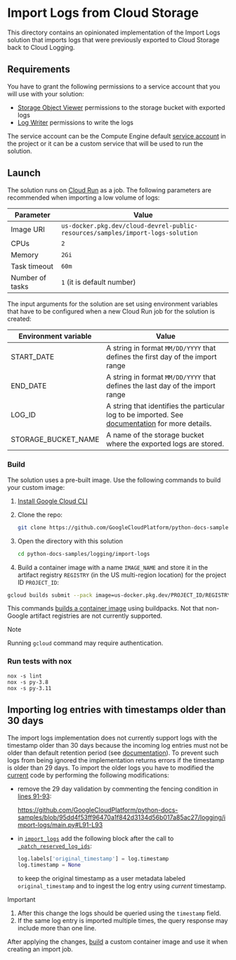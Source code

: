 # Import Logs from Cloud Storage

This directory contains an opinionated implementation of the Import Logs
solution that imports logs that were previously exported to Cloud Storage back
to Cloud Logging.
<!--
You can find more information about the scenario and instructions to run the
solution in [documentation].

[documentation]: (LINK-TO-REFERENCE-ARCHITECTURE-ARTICLE)-->

## Requirements

You have to grant the following permissions to a service account that you will
use with your solution:

* [Storage Object Viewer][r1] permissions to the storage bucket with exported
  logs
* [Log Writer][r2] permissions to write the logs

The service account can be the Compute Engine default [service account][sa] in
the project or it can be a custom service that will be used to run the solution.

[r1]: https://cloud.google.com/iam/docs/understanding-roles#storage.objectViewer
[r2]: https://cloud.google.com/iam/docs/understanding-roles#logging.logWriter
[sa]: https://cloud.google.com/compute/docs/access/service-accounts#default_service_account

## Launch

The solution runs on [Cloud Run][run] as a job. The following parameters are
recommended when importing a low volume of logs:

| Parameter | Value |
|---|---|
| Image URI | `us-docker.pkg.dev/cloud-devrel-public-resources/samples/import-logs-solution` |
| CPUs | `2` |
| Memory | `2Gi` |
| Task timeout | `60m` |
| Number of tasks | `1` (it is default number) |

The input arguments for the solution are set using environment variables that
have to be configured when a new Cloud Run job for the solution is created:

| Environment variable | Value |
|---|---|
| START_DATE | A string in format `MM/DD/YYYY` that defines the first day of the import range |
| END_DATE | A string in format `MM/DD/YYYY` that defines the last day of the import range |
| LOG_ID | A string that identifies the particular log to be imported. See [documentation][logid] for more details. |
| STORAGE_BUCKET_NAME | A name of the storage bucket where the exported logs are stored. |

<!--Read [documentation] for more information about Cloud Run job setup.-->

[run]: https://cloud.google.com/run/
[logid]: <https://cloud.google.com/logging/docs/reference/v2/rest/v2/LogEntry#FIELDS-table>

### Build

The solution uses a pre-built image. Use the following commands to build your custom image:

1. [Install Google Cloud CLI](https://cloud.google.com/sdk/docs/install)
1. Clone the repo:

   ```bash
   git clone https://github.com/GoogleCloudPlatform/python-docs-samples/
   ```

1. Open the directory with this solution

   ```bash
   cd python-docs-samples/logging/import-logs
   ```

1. Build a container image with a name `IMAGE_NAME` and store it in the artifact registry `REGISTRY` (in the US multi-region location)
for the project ID `PROJECT_ID`:

  ```bash
  gcloud builds submit --pack image=us-docker.pkg.dev/PROJECT_ID/REGISTRY/IMAGE_NAME
  ```

  This commands [builds a container image][build] using buildpacks. Not that non-Google artifact registries are not currently supported.

> [!Note]
> Running `gcloud` command may require authentication.

[build]: https://cloud.google.com/docs/buildpacks/build-application

### Run tests with nox

```shell
nox -s lint
nox -s py-3.8
nox -s py-3.11
```

## Importing log entries with timestamps older than 30 days

The import logs implementation does not currently support logs with the timestamp older than 30 days
because the incoming log entries must not be older than default retention period (see [documentation][retention]).
To prevent such logs from being ignored the implementation returns errors if the timestamp is older than 29 days.
To import the older logs you have to modified the [current] code by performing the following modifications:

* remove the 29 day validation by commenting the fencing condition in [lines 91-93][code1]:

  <https://github.com/GoogleCloudPlatform/python-docs-samples/blob/95dd4f53ff96470a1f842d3134d56b017a85ac27/logging/import-logs/main.py#L91-L93>

* in [`import_logs`][code2] add the following block after the call to [`_patch_reserved_log_ids`][code3]:
  
  ```python
  log.labels['original_timestamp'] = log.timestamp
  log.timestamp = None
  ```

  to keep the original timestamp as a user metadata labeled `original_timestamp` and to ingest the log entry using _current_ timestamp.

> [!IMPORTANT]  
>
> 1. After this change the logs should be queried using the `timestamp` field.
> 1. If the same log entry is imported multiple times, the query response may include more than one line.

After applying the changes, [build](#build) a custom container image and use it when creating an import job.

[retention]: https://cloud.google.com/logging/docs/reference/v2/rest/v2/LogEntry#FIELDS.timestamp
[current]: https://github.com/GoogleCloudPlatform/python-docs-samples/blob/e2709a218072c86ec1a9b9101db45057ebfdbff0/logging/import-logs/main.py
[code1]: https://github.com/GoogleCloudPlatform/python-docs-samples/blob/95dd4f53ff96470a1f842d3134d56b017a85ac27/logging/import-logs/main.py#L91-L93
[code2]: https://github.com/GoogleCloudPlatform/python-docs-samples/blob/95dd4f53ff96470a1f842d3134d56b017a85ac27/logging/import-logs/main.py#L196
[code3]: https://github.com/GoogleCloudPlatform/python-docs-samples/blob/95dd4f53ff96470a1f842d3134d56b017a85ac27/logging/import-logs/main.py#L206

